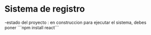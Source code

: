 <h1>Sistema de registro</h1>
-estado del proyecto : en construccion
para ejecutar el sistema, debes poner 
```npm install react```
